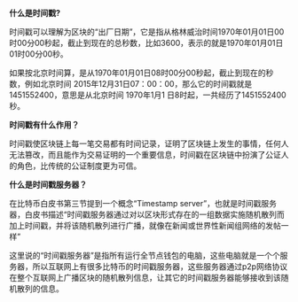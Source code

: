 **什么是时间戳?**



时间戳可以理解为区块的“出厂日期”，它是指从格林威治时间1970年01月01日00时00分00秒起，截止到现在的总秒数，比如3600，表示的就是1970年01月01日01时00分00秒。



如果按北京时间算，是从1970年01月01日08时00分00秒起，截止到现在的秒数，例如北京时间 2015年12月31日07：00：00，那么它的时间戳就是1451552400，意思是从北京时间 1970年1月1 日8时起，一共经历了1451552400秒。



**时间戳有什么作用？**



时间戳使区块链上每一笔交易都有时间记录，证明了区块链上发生的事情，任何人无法篡改，而且能作为交易证明的一个重要信息，时间戳在区块链中扮演了公证人的角色，比传统的公证制度更为可信。



**什么是时间戳服务器？**





在比特币白皮书第三节提到一个概念“Timestamp server”，也就是时间戳服务器，白皮书描述“时间戳服务器通过对以区块形式存在的一组数据实施随机散列而加上时间戳，并将该随机散列进行广播，就像在新闻或世界性新闻组网络的发帖一样”

这里说的“时间戳服务器”是指所有运行全节点钱包的电脑，这些电脑就是一个个服务器，所以互联网上有很多比特币的时间戳服务器，这些服务器通过p2p网络协议在整个互联网上广播区块的随机散列信息，让其它的时间戳服务器能够接收到该随机散列的信息。
